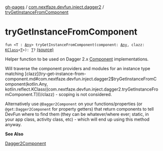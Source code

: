 [gh-pages](../index.md) / [com.nextfaze.devfun.inject.dagger2](index.md) / [tryGetInstanceFromComponent](./try-get-instance-from-component.md)

# tryGetInstanceFromComponent

`fun <T : `[`Any`](https://kotlinlang.org/api/latest/jvm/stdlib/kotlin/-any/index.html)`> tryGetInstanceFromComponent(component: `[`Any`](https://kotlinlang.org/api/latest/jvm/stdlib/kotlin/-any/index.html)`, clazz: `[`KClass`](https://kotlinlang.org/api/latest/jvm/stdlib/kotlin.reflect/-k-class/index.html)`<`[`T`](try-get-instance-from-component.md#T)`>): `[`T`](try-get-instance-from-component.md#T)`?` [(source)](https://github.com/NextFaze/dev-fun/tree/master/devfun-inject-dagger2/src/main/java/com/nextfaze/devfun/inject/dagger2/Instances.kt#L68)

Helper function to be used on Dagger 2.x [Component](#) implementations.

Will traverse the component providers and modules for an instance type matching [clazz](try-get-instance-from-component.md#com.nextfaze.devfun.inject.dagger2$tryGetInstanceFromComponent(kotlin.Any, kotlin.reflect.KClass((com.nextfaze.devfun.inject.dagger2.tryGetInstanceFromComponent.T)))/clazz) - scoping is not considered.

Alternatively use `@Dagger2Component` on your functions/properties (or `@get:Dagger2Component` for property getters)
that return components to tell DevFun where to find them (they can be whatever/where ever; static, in your app class,
activity class, etc) - which will end up using this method anyway.

**See Also**

[Dagger2Component](../com.nextfaze.devfun.annotations/-dagger2-component/index.md)

